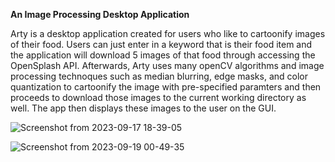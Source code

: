 <h0>**An Image Processing Desktop Application**<h0>


Arty is a desktop application created for users who like to cartoonify images of their food. Users can just enter in a keyword that is their food item and the application will download 5 images of that food through accessing the OpenSplash API. Afterwards, Arty uses many openCV algorithms and image processing technoques such as median blurring, edge masks, and color quantization to cartoonify the image with pre-specified paramters and then proceeds to download those images to the current working directory as well. The app then displays these images to the user on the GUI.

![Screenshot from 2023-09-17 18-39-05](https://github.com/aarushjain355/Arty/assets/36598074/387e8998-959e-4271-8ff1-5e7aa029cb45)


![Screenshot from 2023-09-19 00-49-35](https://github.com/aarushjain355/Arty/assets/36598074/de2453a6-6d13-41c7-b5d5-e91bfb4ffadf)

